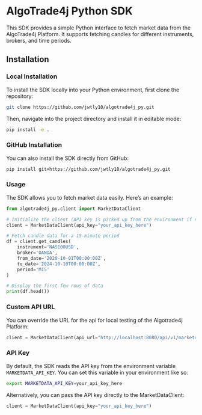 # AlgoTrade4j Python SDK

This SDK provides a simple Python interface to fetch market data from the AlgoTrade4j Platform. It supports fetching candles for different instruments, brokers, and time periods.

## Installation

### Local Installation

To install the SDK locally into your Python environment, first clone the repository:

```bash
git clone https://github.com/jwtly10/algotrade4j_py.git
```

Then, navigate into the project directory and install it in editable mode:

``` bash
pip install -e .
```

### GitHub Installation

You can also install the SDK directly from GitHub:

```bash
pip install git+https://github.com/jwtly10/algotrade4j_py.git
```

### Usage
The SDK allows you to fetch market data easily. Here’s an example:

```python
from algotrade4j_py.client import MarketDataClient

# Initialize the client (API key is picked up from the environment if not provided)
client = MarketDataClient(api_key="your_api_key_here")

# Fetch candle data for a 15-minute period
df = client.get_candles(
    instrument='NAS100USD',
    broker='OANDA',
    from_date='2020-10-01T00:00:00Z',
    to_date='2024-10-10T00:00:00Z',
    period='M15'
)

# Display the first few rows of data
print(df.head())

```

### Custom API URL
You can override the URL for the api for local testing of the Algotrade4j Platform:

```python
client = MarketDataClient(api_url="http://localhost:8080/api/v1/marketdata/candles")
```

### API Key
By default, the SDK reads the API key from the environment variable `MARKETDATA_API_KEY`. You can set this variable in your environment like so:

```bash
export MARKETDATA_API_KEY=your_api_key_here
```

Alternatively, you can pass the API key directly to the MarketDataClient:

```python
client = MarketDataClient(api_key="your_api_key_here")
```